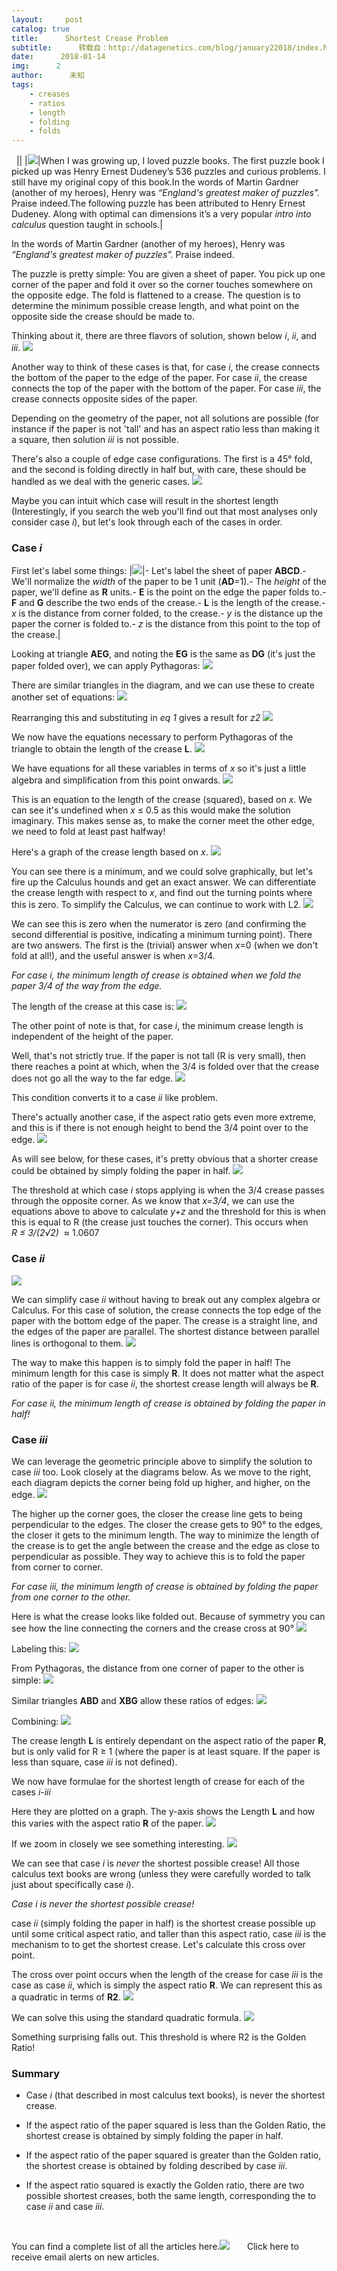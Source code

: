 ```yaml
---
layout:     post
catalog: true
title:      Shortest Crease Problem
subtitle:      转载自：http://datagenetics.com/blog/january22018/index.html
date:      2018-01-14
img:      2
author:      未知
tags:
    - creases
    - ratios
    - length
    - folding
    - folds
---
```






 
||
|![](http://datagenetics.com/blog/january22018/book.jpg)|When I was growing up, I loved puzzle books. The first puzzle book I picked up was Henry Ernest Dudeney’s 536 puzzles and curious problems. I still have my original copy of this book.In the words of Martin Gardner (another of my heroes), Henry was *“England's greatest maker of puzzles”.* Praise indeed.The following puzzle has been attributed to Henry Ernest Dudeney. Along with optimal can dimensions it’s a very popular *intro into calculus* question taught in schools.|

In the words of Martin Gardner (another of my heroes), Henry was *“England's greatest maker of puzzles”.* Praise indeed.

The puzzle is pretty simple: You are given a sheet of paper. You pick up one corner of the paper and fold it over so the corner touches somewhere on the opposite edge. The fold is flattened to a crease. The question is to determine the minimum possible crease length, and what point on the opposite side the crease should be made to.

Thinking about it, there are three flavors of solution, shown below *i*, *ii*, and *iii*.
![](http://datagenetics.com/blog/january22018/abc.png)


Another way to think of these cases is that, for case *i*, the crease connects the bottom of the paper to the edge of the paper. For case *ii*, the crease connects the top of the paper with the bottom of the paper. For case *iii*, the crease connects opposite sides of the paper.

Depending on the geometry of the paper, not all solutions are possible (for instance if the paper is not 'tall' and has an aspect ratio less than making it a square, then solution *iii* is not possible.

There's also a couple of edge case configurations. The first is a 45° fold, and the second is folding directly in half but, with care, these should be handled as we deal with the generic cases.
![](http://datagenetics.com/blog/january22018/tall.png)


Maybe you can intuit which case will result in the shortest length (Interestingly, if you search the web you'll find out that most analyses only consider case *i*), but let's look through each of the cases in order.

### Case *i*

First let's label some things:
|![](http://datagenetics.com/blog/january22018/label.png)|- Let's label the sheet of paper **ABCD**.- We'll normalize the *width* of the paper to be 1 unit (**AD**=1).- The *height* of the paper, we'll define as **R** units.- **E** is the point on the edge the paper folds to.- **F** and **G** describe the two ends of the crease.- **L** is the length of the crease.- *x* is the distance from corner folded, to the crease.- *y* is the distance up the paper the corner is folded to.- *z* is the distance from this point to the top of the crease.|

Looking at triangle **AEG**, and noting the **EG** is the same as **DG** (it's just the paper folded over), we can apply Pythagoras:
![](http://datagenetics.com/blog/january22018/eq1.png)


There are similar triangles in the diagram, and we can use these to create another set of equations:
![](http://datagenetics.com/blog/january22018/eq2.png)


Rearranging this and substituting in *eq 1* gives a result for *z2*
![](http://datagenetics.com/blog/january22018/eq3.png)


We now have the equations necessary to perform Pythagoras of the triangle to obtain the length of the crease **L**.
![](http://datagenetics.com/blog/january22018/eq4.png)


We have equations for all these variables in terms of *x* so it's just a little algebra and simplification from this point onwards.
![](http://datagenetics.com/blog/january22018/eq5.png)


This is an equation to the length of the crease (squared), based on *x*. We can see it's undefined when *x* ≤ 0.5 as this would make the solution imaginary. This makes sense as, to make the corner meet the other edge, we need to fold at least past halfway!

Here's a graph of the crease length based on *x*.
![](http://datagenetics.com/blog/january22018/g1.png)


You can see there is a minimum, and we could solve graphically, but let's fire up the Calculus hounds and get an exact answer. We can differentiate the crease length with respect to *x*, and find out the turning points where this is zero. To simplify the Calculus, we can continue to work with L2.
![](http://datagenetics.com/blog/january22018/eq6.png)


We can see this is zero when the numerator is zero (and confirming the second differential is positive, indicating a minimum turning point). There are two answers. The first is the (trivial) answer when *x*=0 (when we don't fold at all!), and the useful answer is when *x*=3/4.

*For case i, the minimum length of crease is obtained when we fold the paper 3/4 of the way from the edge.*


The length of the crease at this case is:
![](http://datagenetics.com/blog/january22018/r.png)


The other point of note is that, for case *i*, the minimum crease length is independent of the height of the paper.

Well, that's not strictly true. If the paper is not tall (R is very small), then there reaches a point at which, when the 3/4 is folded over that the crease does not go all the way to the far edge.
![](http://datagenetics.com/blog/january22018/tt.png)


This condition converts it to a case *ii* like problem.

There's actually another case, if the aspect ratio gets even more extreme, and this is if there is not enough height to bend the 3/4 point over to the edge.
![](http://datagenetics.com/blog/january22018/tt2.png)


As will see below, for these cases, it's pretty obvious that a shorter crease could be obtained by simply folding the paper in half.
![](http://datagenetics.com/blog/january22018/tt3.png)


The threshold at which case *i* stops applying is when the 3/4 crease passes through the opposite corner. As we know that *x=3/4*, we can use the equations above to above to calculate *y+z* and the threshold for this is when this is equal to R (the crease just touches the corner). This occurs when *R ≤ 3/(2√2)*  ≈ 1.0607

### Case *ii*
![](http://datagenetics.com/blog/january22018/cs2.png)


We can simplify case *ii* without having to break out any complex algebra or Calculus. For this case of solution, the crease connects the top edge of the paper with the bottom edge of the paper. The crease is a straight line, and the edges of the paper are parallel. The shortest distance between parallel lines is orthogonal to them.
![](http://datagenetics.com/blog/january22018/c2.png)


The way to make this happen is to simply fold the paper in half! The minimum length for this case is simply **R**. It does not matter what the aspect ratio of the paper is for case *ii*, the shortest crease length will always be **R**.

*For case ii, the minimum length of crease is obtained by folding the paper in half!*


### Case *iii*

We can leverage the geometric principle above to simplify the solution to case *iii* too. Look closely at the diagrams below. As we move to the right, each diagram depicts the corner being fold up higher, and higher, on the edge.
![](http://datagenetics.com/blog/january22018/c3.png)


The higher up the corner goes, the closer the crease line gets to being perpendicular to the edges. The closer the crease gets to 90° to the edges, the closer it gets to the minimum length. The way to minimize the length of the crease is to get the angle between the crease and the edge as close to perpendicular as possible. They way to achieve this is to fold the paper from corner to corner.

*For case iii, the minimum length of crease is obtained by folding the paper from one corner to the other.*


Here is what the crease looks like folded out. Because of symmetry you can see how the line connecting the corners and the crease cross at 90° 
![](http://datagenetics.com/blog/january22018/c31.png)


Labeling this:
![](http://datagenetics.com/blog/january22018/c3l.png)


From Pythagoras, the distance from one corner of paper to the other is simple:
![](http://datagenetics.com/blog/january22018/eq30.png)


Similar triangles **ABD** and **XBG** allow these ratios of edges:
![](http://datagenetics.com/blog/january22018/eq31.png)


Combining:
![](http://datagenetics.com/blog/january22018/eq32.png)


The crease length **L** is entirely dependant on the aspect ratio of the paper **R**, but is only valid for R ≥ 1 (where the paper is at least square. If the paper is less than square, case *iii* is not defined).

We now have formulae for the shortest length of crease for each of the cases *i-iii*

Here they are plotted on a graph. The y-axis shows the Length **L** and how this varies with the aspect ratio **R** of the paper.
![](http://datagenetics.com/blog/january22018/g2.png)


If we zoom in closely we see something interesting.
![](http://datagenetics.com/blog/january22018/g3.png)


We can see that case *i* is *never* the shortest possible crease! All those calculus text books are wrong (unless they were carefully worded to talk just about specifically case *i*).

*Case i is never the shortest possible crease!*


case *ii* (simply folding the paper in half) is the shortest crease possible up until some critical aspect ratio, and taller than this aspect ratio, case *iii* is the mechanism to to get the shortest crease. Let's calculate this cross over point.

The cross over point occurs when the length of the crease for case *iii* is the case as case *ii*, which is simply the aspect ratio **R**. We can represent this as a quadratic in terms of **R2**.
![](http://datagenetics.com/blog/january22018/eqs0.png)


We can solve this using the standard quadratic formula.
![](http://datagenetics.com/blog/january22018/eqs1.png)


Something surprising falls out. This threshold is where R2 is the Golden Ratio!

### Summary

- Case *i* (that described in most calculus text books), is never the shortest crease.

- If the aspect ratio of the paper squared is less than the Golden Ratio, the shortest crease is obtained by simply folding the paper in half.

- If the aspect ratio of the paper squared is greater than the Golden ratio, the shortest crease is obtained by folding described by case *iii*.

- If the aspect ratio squared is exactly the Golden ratio, there are two possible shortest creases, both the same length, corresponding the to case *ii* and case *iii*.


 

You can find a complete list of all the articles here.![](http://datagenetics.com/images/n.gif)
      Click here to receive email alerts on new articles.

